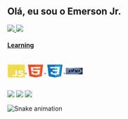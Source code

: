 ## Olá, eu sou o Emerson Jr.

<div>
  <a href="https://github.com/emersonjr07">
  <img height="135em" src="https://github-readme-stats.vercel.app/api?username=emersonjr07&show_icons=true&theme=chartreuse-dark&include_all_commits=true&count_private=true"/>
  <img height="125em" src="https://github-readme-stats.vercel.app/api/top-langs/?username=emersonjr07&layout=compact&langs_count=7&theme=chartreuse-dark"/>
</div>
  
#### Learning
  
<div style="display: inline_block"><br>
  <img align="center" alt="Emerson-Js" height="30" width="40" src="https://raw.githubusercontent.com/devicons/devicon/master/icons/javascript/javascript-plain.svg">
  <img align="center" alt="Emerson-HTML" height="30" width="40" src="https://raw.githubusercontent.com/devicons/devicon/master/icons/html5/html5-original.svg">
  <img align="center" alt="Emerson-CSS" height="30" width="40" src="https://raw.githubusercontent.com/devicons/devicon/master/icons/css3/css3-original.svg">
  <img align="center" alt="Emerson-PHP" height="30" width="40" src="https://raw.githubusercontent.com/devicons/devicon/master/icons/php/php-original.svg">
</div>
   
  ##
 
<div> 
  <a href="https://instagram.com/emerson.jr07" target="_blank"><img src="https://img.shields.io/badge/-Instagram-%23E4405F?style=for-the-badge&logo=instagram&logoColor=white" target="_blank"></a>
 	<a href = "mailto:emerson.jr06@gmail.com"><img src="https://img.shields.io/badge/-Gmail-%23333?style=for-the-badge&logo=gmail&logoColor=white" target="_blank"></a>
  <a href="https://www.linkedin.com/in/emersonjr07/" target="_blank"><img src="https://img.shields.io/badge/-LinkedIn-%230077B5?style=for-the-badge&logo=linkedin&logoColor=white" target="_blank"></a> 
 
  ![Snake animation](https://github.com/emersonjr07/emersonjr07/blob/output/github-contribution-grid-snake.svg)
 
</div>
